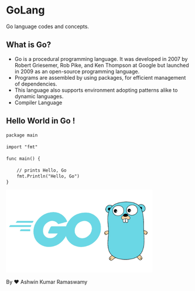# GoLang
Go language codes and concepts.

## What is Go?
- Go is a procedural programming language. It was developed in 2007 by Robert Griesemer, Rob Pike, and Ken Thompson at Google but launched in 2009 as an open-source programming language. 
- Programs are assembled by using packages, for efficient management of dependencies. 
- This language also supports environment adopting patterns alike to dynamic languages. 
- Compiler Language

## Hello World in Go !
```
package main

import "fmt"

func main() {

	// prints Hello, Go
	fmt.Println("Hello, Go")
}
```


<img src="go.png" width="400px">

By ❤️
Ashwin Kumar Ramaswamy 
